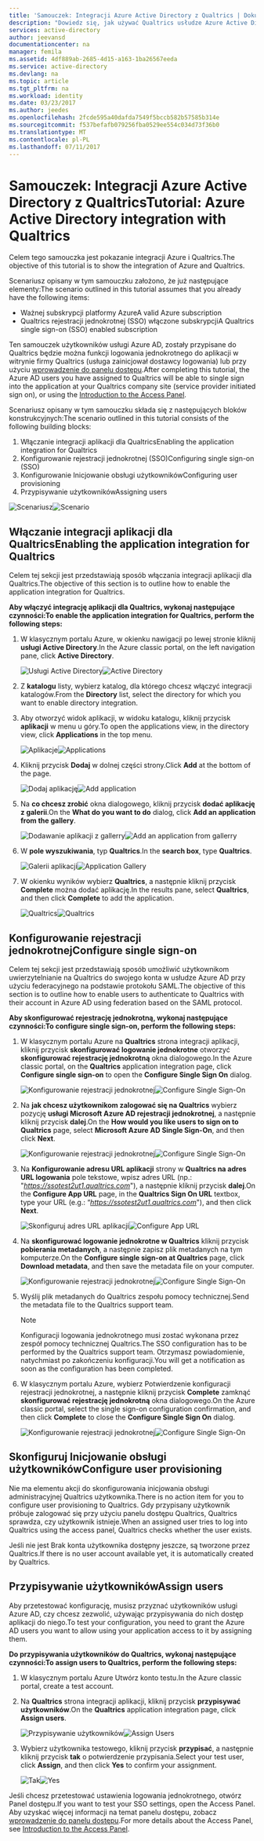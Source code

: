 ```yaml
---
title: 'Samouczek: Integracji Azure Active Directory z Qualtrics | Dokumentacja firmy Microsoft'
description: "Dowiedz się, jak używać Qualtrics usłudze Azure Active Directory w celu włączenia logowania jednokrotnego, automatyczne Inicjowanie obsługi i inne!"
services: active-directory
author: jeevansd
documentationcenter: na
manager: femila
ms.assetid: 4df889ab-2685-4d15-a163-1ba26567eeda
ms.service: active-directory
ms.devlang: na
ms.topic: article
ms.tgt_pltfrm: na
ms.workload: identity
ms.date: 03/23/2017
ms.author: jeedes
ms.openlocfilehash: 2fcde595a40dafda7549f5bccb582b57585b314e
ms.sourcegitcommit: f537befafb079256fba0529ee554c034d73f36b0
ms.translationtype: MT
ms.contentlocale: pl-PL
ms.lasthandoff: 07/11/2017
---
```

# <a name="tutorial-azure-active-directory-integration-with-qualtrics"></a><span data-ttu-id="61b8d-103">Samouczek: Integracji Azure Active Directory z Qualtrics</span><span class="sxs-lookup"><span data-stu-id="61b8d-103">Tutorial: Azure Active Directory integration with Qualtrics</span></span>
<span data-ttu-id="61b8d-104">Celem tego samouczka jest pokazanie integracji Azure i Qualtrics.</span><span class="sxs-lookup"><span data-stu-id="61b8d-104">The objective of this tutorial is to show the integration of Azure and Qualtrics.</span></span>  

<span data-ttu-id="61b8d-105">Scenariusz opisany w tym samouczku założono, że już następujące elementy:</span><span class="sxs-lookup"><span data-stu-id="61b8d-105">The scenario outlined in this tutorial assumes that you already have the following items:</span></span>

* <span data-ttu-id="61b8d-106">Ważnej subskrypcji platformy Azure</span><span class="sxs-lookup"><span data-stu-id="61b8d-106">A valid Azure subscription</span></span>
* <span data-ttu-id="61b8d-107">Qualtrics rejestracji jednokrotnej (SSO) włączone subskrypcji</span><span class="sxs-lookup"><span data-stu-id="61b8d-107">A Qualtrics single sign-on (SSO) enabled subscription</span></span>

<span data-ttu-id="61b8d-108">Ten samouczek użytkowników usługi Azure AD, zostały przypisane do Qualtrics będzie można funkcji logowania jednokrotnego do aplikacji w witrynie firmy Qualtrics (usługa zainicjował dostawcy logowania) lub przy użyciu [wprowadzenie do panelu dostępu](active-directory-saas-access-panel-introduction.md).</span><span class="sxs-lookup"><span data-stu-id="61b8d-108">After completing this tutorial, the Azure AD users you have assigned to Qualtrics will be able to single sign into the application at your Qualtrics company site (service provider initiated sign on), or using the [Introduction to the Access Panel](active-directory-saas-access-panel-introduction.md).</span></span>

<span data-ttu-id="61b8d-109">Scenariusz opisany w tym samouczku składa się z następujących bloków konstrukcyjnych:</span><span class="sxs-lookup"><span data-stu-id="61b8d-109">The scenario outlined in this tutorial consists of the following building blocks:</span></span>

1. <span data-ttu-id="61b8d-110">Włączanie integracji aplikacji dla Qualtrics</span><span class="sxs-lookup"><span data-stu-id="61b8d-110">Enabling the application integration for Qualtrics</span></span>
2. <span data-ttu-id="61b8d-111">Konfigurowanie rejestracji jednokrotnej (SSO)</span><span class="sxs-lookup"><span data-stu-id="61b8d-111">Configuring single sign-on (SSO)</span></span>
3. <span data-ttu-id="61b8d-112">Konfigurowanie Inicjowanie obsługi użytkowników</span><span class="sxs-lookup"><span data-stu-id="61b8d-112">Configuring user provisioning</span></span>
4. <span data-ttu-id="61b8d-113">Przypisywanie użytkowników</span><span class="sxs-lookup"><span data-stu-id="61b8d-113">Assigning users</span></span>

<span data-ttu-id="61b8d-114">![Scenariusz](./media/active-directory-saas-qualtrics-tutorial/IC789542.png "scenariusza")</span><span class="sxs-lookup"><span data-stu-id="61b8d-114">![Scenario](./media/active-directory-saas-qualtrics-tutorial/IC789542.png "Scenario")</span></span>

## <a name="enabling-the-application-integration-for-qualtrics"></a><span data-ttu-id="61b8d-115">Włączanie integracji aplikacji dla Qualtrics</span><span class="sxs-lookup"><span data-stu-id="61b8d-115">Enabling the application integration for Qualtrics</span></span>
<span data-ttu-id="61b8d-116">Celem tej sekcji jest przedstawiają sposób włączania integracji aplikacji dla Qualtrics.</span><span class="sxs-lookup"><span data-stu-id="61b8d-116">The objective of this section is to outline how to enable the application integration for Qualtrics.</span></span>

<span data-ttu-id="61b8d-117">**Aby włączyć integrację aplikacji dla Qualtrics, wykonaj następujące czynności:**</span><span class="sxs-lookup"><span data-stu-id="61b8d-117">**To enable the application integration for Qualtrics, perform the following steps:**</span></span>

1. <span data-ttu-id="61b8d-118">W klasycznym portalu Azure, w okienku nawigacji po lewej stronie kliknij **usługi Active Directory**.</span><span class="sxs-lookup"><span data-stu-id="61b8d-118">In the Azure classic portal, on the left navigation pane, click **Active Directory**.</span></span>
   
   <span data-ttu-id="61b8d-119">![Usługi Active Directory](./media/active-directory-saas-qualtrics-tutorial/IC700993.png "usługi Active Directory")</span><span class="sxs-lookup"><span data-stu-id="61b8d-119">![Active Directory](./media/active-directory-saas-qualtrics-tutorial/IC700993.png "Active Directory")</span></span>
2. <span data-ttu-id="61b8d-120">Z **katalogu** listy, wybierz katalog, dla którego chcesz włączyć integracji katalogów.</span><span class="sxs-lookup"><span data-stu-id="61b8d-120">From the **Directory** list, select the directory for which you want to enable directory integration.</span></span>
3. <span data-ttu-id="61b8d-121">Aby otworzyć widok aplikacji, w widoku katalogu, kliknij przycisk **aplikacji** w menu u góry.</span><span class="sxs-lookup"><span data-stu-id="61b8d-121">To open the applications view, in the directory view, click **Applications** in the top menu.</span></span>
   
   <span data-ttu-id="61b8d-122">![Aplikacje](./media/active-directory-saas-qualtrics-tutorial/IC700994.png "aplikacji")</span><span class="sxs-lookup"><span data-stu-id="61b8d-122">![Applications](./media/active-directory-saas-qualtrics-tutorial/IC700994.png "Applications")</span></span>
4. <span data-ttu-id="61b8d-123">Kliknij przycisk **Dodaj** w dolnej części strony.</span><span class="sxs-lookup"><span data-stu-id="61b8d-123">Click **Add** at the bottom of the page.</span></span>
   
   <span data-ttu-id="61b8d-124">![Dodaj aplikację](./media/active-directory-saas-qualtrics-tutorial/IC749321.png "Dodaj aplikację")</span><span class="sxs-lookup"><span data-stu-id="61b8d-124">![Add application](./media/active-directory-saas-qualtrics-tutorial/IC749321.png "Add application")</span></span>
5. <span data-ttu-id="61b8d-125">Na **co chcesz zrobić** okna dialogowego, kliknij przycisk **dodać aplikację z galerii**.</span><span class="sxs-lookup"><span data-stu-id="61b8d-125">On the **What do you want to do** dialog, click **Add an application from the gallery**.</span></span>
   
   <span data-ttu-id="61b8d-126">![Dodawanie aplikacji z gallerry](./media/active-directory-saas-qualtrics-tutorial/IC749322.png "dodać aplikację z gallerry")</span><span class="sxs-lookup"><span data-stu-id="61b8d-126">![Add an application from gallerry](./media/active-directory-saas-qualtrics-tutorial/IC749322.png "Add an application from gallerry")</span></span>
6. <span data-ttu-id="61b8d-127">W **pole wyszukiwania**, typ **Qualtrics**.</span><span class="sxs-lookup"><span data-stu-id="61b8d-127">In the **search box**, type **Qualtrics**.</span></span>
   
   <span data-ttu-id="61b8d-128">![Galerii aplikacji](./media/active-directory-saas-qualtrics-tutorial/IC789543.png "galerii aplikacji")</span><span class="sxs-lookup"><span data-stu-id="61b8d-128">![Application Gallery](./media/active-directory-saas-qualtrics-tutorial/IC789543.png "Application Gallery")</span></span>
7. <span data-ttu-id="61b8d-129">W okienku wyników wybierz **Qualtrics**, a następnie kliknij przycisk **Complete** można dodać aplikację.</span><span class="sxs-lookup"><span data-stu-id="61b8d-129">In the results pane, select **Qualtrics**, and then click **Complete** to add the application.</span></span>
   
   <span data-ttu-id="61b8d-130">![Qualtrics](./media/active-directory-saas-qualtrics-tutorial/IC789544.png "Qualtrics")</span><span class="sxs-lookup"><span data-stu-id="61b8d-130">![Qualtrics](./media/active-directory-saas-qualtrics-tutorial/IC789544.png "Qualtrics")</span></span>
   
## <a name="configure-single-sign-on"></a><span data-ttu-id="61b8d-131">Konfigurowanie rejestracji jednokrotnej</span><span class="sxs-lookup"><span data-stu-id="61b8d-131">Configure single sign-on</span></span>

<span data-ttu-id="61b8d-132">Celem tej sekcji jest przedstawiają sposób umożliwić użytkownikom uwierzytelnianie na Qualtrics do swojego konta w usłudze Azure AD przy użyciu federacyjnego na podstawie protokołu SAML.</span><span class="sxs-lookup"><span data-stu-id="61b8d-132">The objective of this section is to outline how to enable users to authenticate to Qualtrics with their account in Azure AD using federation based on the SAML protocol.</span></span>

<span data-ttu-id="61b8d-133">**Aby skonfigurować rejestrację jednokrotną, wykonaj następujące czynności:**</span><span class="sxs-lookup"><span data-stu-id="61b8d-133">**To configure single sign-on, perform the following steps:**</span></span>

1. <span data-ttu-id="61b8d-134">W klasycznym portalu Azure na **Qualtrics** strona integracji aplikacji, kliknij przycisk **skonfigurować logowanie jednokrotne** otworzyć **skonfigurować rejestrację jednokrotną** okna dialogowego.</span><span class="sxs-lookup"><span data-stu-id="61b8d-134">In the Azure classic portal, on the **Qualtrics** application integration page, click **Configure single sign-on** to open the **Configure Single Sign On** dialog.</span></span>
   
   <span data-ttu-id="61b8d-135">![Konfigurowanie rejestracji jednokrotnej](./media/active-directory-saas-qualtrics-tutorial/IC789545.png "skonfigurować logowanie jednokrotne")</span><span class="sxs-lookup"><span data-stu-id="61b8d-135">![Configure Single Sign-On](./media/active-directory-saas-qualtrics-tutorial/IC789545.png "Configure Single Sign-On")</span></span>
2. <span data-ttu-id="61b8d-136">Na **jak chcesz użytkownikom zalogować się na Qualtrics** wybierz pozycję **usługi Microsoft Azure AD rejestracji jednokrotnej**, a następnie kliknij przycisk **dalej**.</span><span class="sxs-lookup"><span data-stu-id="61b8d-136">On the **How would you like users to sign on to Qualtrics** page, select **Microsoft Azure AD Single Sign-On**, and then click **Next**.</span></span>
   
   <span data-ttu-id="61b8d-137">![Konfigurowanie rejestracji jednokrotnej](./media/active-directory-saas-qualtrics-tutorial/IC789546.png "skonfigurować logowanie jednokrotne")</span><span class="sxs-lookup"><span data-stu-id="61b8d-137">![Configure Single Sign-On](./media/active-directory-saas-qualtrics-tutorial/IC789546.png "Configure Single Sign-On")</span></span>
3. <span data-ttu-id="61b8d-138">Na **Konfigurowanie adresu URL aplikacji** strony w **Qualtrics na adres URL logowania** pole tekstowe, wpisz adres URL (np.: "*https://ssotest2ut1.qualtrics.com*"), a następnie kliknij przycisk **dalej**.</span><span class="sxs-lookup"><span data-stu-id="61b8d-138">On the **Configure App URL** page, in the **Qualtrics Sign On URL** textbox, type your URL (e.g.: “*https://ssotest2ut1.qualtrics.com*"), and then click **Next**.</span></span>
   
   <span data-ttu-id="61b8d-139">![Skonfiguruj adres URL aplikacji](./media/active-directory-saas-qualtrics-tutorial/IC789547.png "skonfigurować adres URL aplikacji")</span><span class="sxs-lookup"><span data-stu-id="61b8d-139">![Configure App URL](./media/active-directory-saas-qualtrics-tutorial/IC789547.png "Configure App URL")</span></span>
4. <span data-ttu-id="61b8d-140">Na **skonfigurować logowanie jednokrotne w Qualtrics** kliknij przycisk **pobierania metadanych**, a następnie zapisz plik metadanych na tym komputerze.</span><span class="sxs-lookup"><span data-stu-id="61b8d-140">On the **Configure single sign-on at Qualtrics** page, click **Download metadata**, and then save the metadata file on your computer.</span></span>
   
   <span data-ttu-id="61b8d-141">![Konfigurowanie rejestracji jednokrotnej](./media/active-directory-saas-qualtrics-tutorial/IC789548.png "skonfigurować logowanie jednokrotne")</span><span class="sxs-lookup"><span data-stu-id="61b8d-141">![Configure Single Sign-On](./media/active-directory-saas-qualtrics-tutorial/IC789548.png "Configure Single Sign-On")</span></span>
5. <span data-ttu-id="61b8d-142">Wyślij plik metadanych do Qualtrics zespołu pomocy technicznej.</span><span class="sxs-lookup"><span data-stu-id="61b8d-142">Send the metadata file to the Qualtrics support team.</span></span>
   
   >[!NOTE]
   ><span data-ttu-id="61b8d-143">Konfiguracji logowania jednokrotnego musi zostać wykonana przez zespół pomocy technicznej Qualtrics.</span><span class="sxs-lookup"><span data-stu-id="61b8d-143">The SSO configuration has to be performed by the Qualtrics support team.</span></span> <span data-ttu-id="61b8d-144">Otrzymasz powiadomienie, natychmiast po zakończeniu konfiguracji.</span><span class="sxs-lookup"><span data-stu-id="61b8d-144">You will get a notification as soon as the configuration has been completed.</span></span>
   > 
   > 
6. <span data-ttu-id="61b8d-145">W klasycznym portalu Azure, wybierz Potwierdzenie konfiguracji rejestracji jednokrotnej, a następnie kliknij przycisk **Complete** zamknąć **skonfigurować rejestrację jednokrotną** okna dialogowego.</span><span class="sxs-lookup"><span data-stu-id="61b8d-145">On the Azure classic portal, select the single sign-on configuration confirmation, and then click **Complete** to close the **Configure Single Sign On** dialog.</span></span>
   
   <span data-ttu-id="61b8d-146">![Konfigurowanie rejestracji jednokrotnej](./media/active-directory-saas-qualtrics-tutorial/IC789549.png "skonfigurować logowanie jednokrotne")</span><span class="sxs-lookup"><span data-stu-id="61b8d-146">![Configure Single Sign-On](./media/active-directory-saas-qualtrics-tutorial/IC789549.png "Configure Single Sign-On")</span></span>
   
## <a name="configure-user-provisioning"></a><span data-ttu-id="61b8d-147">Skonfiguruj Inicjowanie obsługi użytkowników</span><span class="sxs-lookup"><span data-stu-id="61b8d-147">Configure user provisioning</span></span>

<span data-ttu-id="61b8d-148">Nie ma elementu akcji do skonfigurowania inicjowania obsługi administracyjnej Qualtrics użytkownika.</span><span class="sxs-lookup"><span data-stu-id="61b8d-148">There is no action item for you to configure user provisioning to Qualtrics.</span></span> <span data-ttu-id="61b8d-149">Gdy przypisany użytkownik próbuje zalogować się przy użyciu panelu dostępu Qualtrics, Qualtrics sprawdza, czy użytkownik istnieje.</span><span class="sxs-lookup"><span data-stu-id="61b8d-149">When an assigned user tries to log into Qualtrics using the access panel, Qualtrics checks whether the user exists.</span></span>  

<span data-ttu-id="61b8d-150">Jeśli nie jest Brak konta użytkownika dostępny jeszcze, są tworzone przez Qualtrics.</span><span class="sxs-lookup"><span data-stu-id="61b8d-150">If there is no user account available yet, it is automatically created by Qualtrics.</span></span>

## <a name="assign-users"></a><span data-ttu-id="61b8d-151">Przypisywanie użytkowników</span><span class="sxs-lookup"><span data-stu-id="61b8d-151">Assign users</span></span>
<span data-ttu-id="61b8d-152">Aby przetestować konfigurację, musisz przyznać użytkowników usługi Azure AD, czy chcesz zezwolić, używając przypisywania do nich dostęp aplikacji do niego.</span><span class="sxs-lookup"><span data-stu-id="61b8d-152">To test your configuration, you need to grant the Azure AD users you want to allow using your application access to it by assigning them.</span></span>

<span data-ttu-id="61b8d-153">**Do przypisywania użytkowników do Qualtrics, wykonaj następujące czynności:**</span><span class="sxs-lookup"><span data-stu-id="61b8d-153">**To assign users to Qualtrics, perform the following steps:**</span></span>

1. <span data-ttu-id="61b8d-154">W klasycznym portalu Azure Utwórz konto testu.</span><span class="sxs-lookup"><span data-stu-id="61b8d-154">In the Azure classic portal, create a test account.</span></span>
2. <span data-ttu-id="61b8d-155">Na **Qualtrics** strona integracji aplikacji, kliknij przycisk **przypisywać użytkowników**.</span><span class="sxs-lookup"><span data-stu-id="61b8d-155">On the **Qualtrics** application integration page, click **Assign users**.</span></span>
   
   <span data-ttu-id="61b8d-156">![Przypisywanie użytkowników](./media/active-directory-saas-qualtrics-tutorial/IC789550.png "przypisywanie użytkowników")</span><span class="sxs-lookup"><span data-stu-id="61b8d-156">![Assign Users](./media/active-directory-saas-qualtrics-tutorial/IC789550.png "Assign Users")</span></span>
3. <span data-ttu-id="61b8d-157">Wybierz użytkownika testowego, kliknij przycisk **przypisać**, a następnie kliknij przycisk **tak** o potwierdzenie przypisania.</span><span class="sxs-lookup"><span data-stu-id="61b8d-157">Select your test user, click **Assign**, and then click **Yes** to confirm your assignment.</span></span>
   
   <span data-ttu-id="61b8d-158">![Tak](./media/active-directory-saas-qualtrics-tutorial/IC767830.png "tak")</span><span class="sxs-lookup"><span data-stu-id="61b8d-158">![Yes](./media/active-directory-saas-qualtrics-tutorial/IC767830.png "Yes")</span></span>

<span data-ttu-id="61b8d-159">Jeśli chcesz przetestować ustawienia logowania jednokrotnego, otwórz Panel dostępu.</span><span class="sxs-lookup"><span data-stu-id="61b8d-159">If you want to test your SSO settings, open the Access Panel.</span></span> <span data-ttu-id="61b8d-160">Aby uzyskać więcej informacji na temat panelu dostępu, zobacz [wprowadzenie do panelu dostępu](active-directory-saas-access-panel-introduction.md).</span><span class="sxs-lookup"><span data-stu-id="61b8d-160">For more details about the Access Panel, see [Introduction to the Access Panel](active-directory-saas-access-panel-introduction.md).</span></span>

